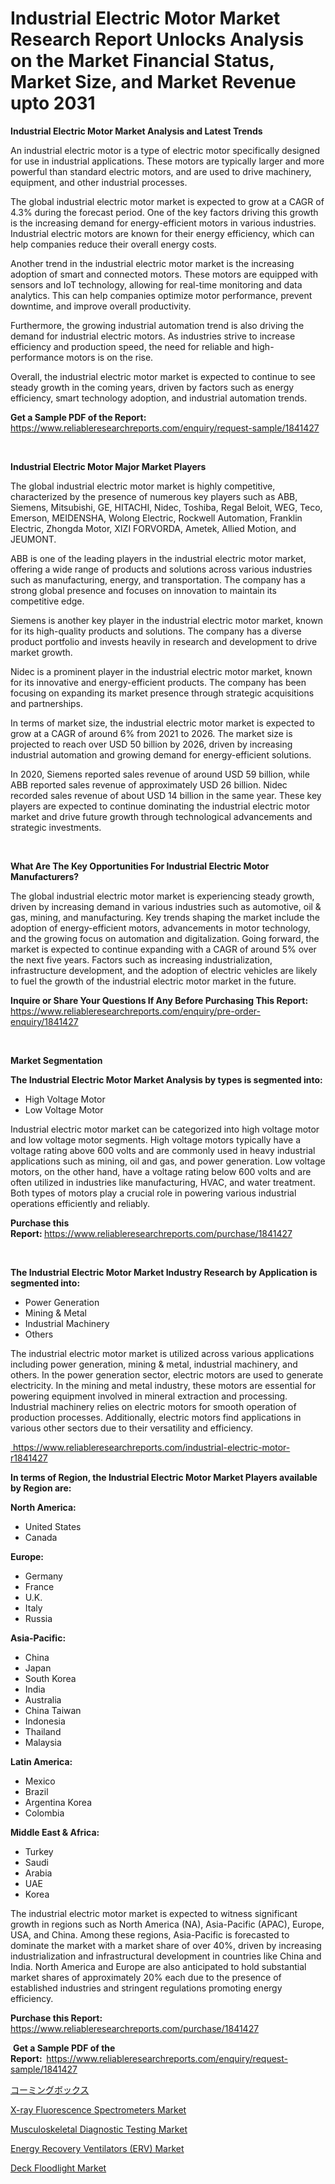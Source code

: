 <p><h1>Industrial Electric Motor Market Research Report Unlocks Analysis on the Market Financial Status, Market Size, and Market Revenue upto 2031</h1></p><p><strong>Industrial Electric Motor Market Analysis and Latest Trends</strong></p>
<p><p>An industrial electric motor is a type of electric motor specifically designed for use in industrial applications. These motors are typically larger and more powerful than standard electric motors, and are used to drive machinery, equipment, and other industrial processes.</p><p>The global industrial electric motor market is expected to grow at a CAGR of 4.3% during the forecast period. One of the key factors driving this growth is the increasing demand for energy-efficient motors in various industries. Industrial electric motors are known for their energy efficiency, which can help companies reduce their overall energy costs.</p><p>Another trend in the industrial electric motor market is the increasing adoption of smart and connected motors. These motors are equipped with sensors and IoT technology, allowing for real-time monitoring and data analytics. This can help companies optimize motor performance, prevent downtime, and improve overall productivity.</p><p>Furthermore, the growing industrial automation trend is also driving the demand for industrial electric motors. As industries strive to increase efficiency and production speed, the need for reliable and high-performance motors is on the rise.</p><p>Overall, the industrial electric motor market is expected to continue to see steady growth in the coming years, driven by factors such as energy efficiency, smart technology adoption, and industrial automation trends.</p></p>
<p><strong>Get a Sample PDF of the Report:&nbsp;</strong> <a href="https://www.reliableresearchreports.com/enquiry/request-sample/1841427">https://www.reliableresearchreports.com/enquiry/request-sample/1841427</a></p>
<p>&nbsp;</p>
<p><strong>Industrial Electric Motor Major Market Players</strong></p>
<p><p>The global industrial electric motor market is highly competitive, characterized by the presence of numerous key players such as ABB, Siemens, Mitsubishi, GE, HITACHI, Nidec, Toshiba, Regal Beloit, WEG, Teco, Emerson, MEIDENSHA, Wolong Electric, Rockwell Automation, Franklin Electric, Zhongda Motor, XIZI FORVORDA, Ametek, Allied Motion, and JEUMONT.</p><p>ABB is one of the leading players in the industrial electric motor market, offering a wide range of products and solutions across various industries such as manufacturing, energy, and transportation. The company has a strong global presence and focuses on innovation to maintain its competitive edge.</p><p>Siemens is another key player in the industrial electric motor market, known for its high-quality products and solutions. The company has a diverse product portfolio and invests heavily in research and development to drive market growth.</p><p>Nidec is a prominent player in the industrial electric motor market, known for its innovative and energy-efficient products. The company has been focusing on expanding its market presence through strategic acquisitions and partnerships.</p><p>In terms of market size, the industrial electric motor market is expected to grow at a CAGR of around 6% from 2021 to 2026. The market size is projected to reach over USD 50 billion by 2026, driven by increasing industrial automation and growing demand for energy-efficient solutions.</p><p>In 2020, Siemens reported sales revenue of around USD 59 billion, while ABB reported sales revenue of approximately USD 26 billion. Nidec recorded sales revenue of about USD 14 billion in the same year. These key players are expected to continue dominating the industrial electric motor market and drive future growth through technological advancements and strategic investments.</p></p>
<p>&nbsp;</p>
<p><strong>What Are The Key Opportunities For Industrial Electric Motor Manufacturers?</strong></p>
<p><p>The global industrial electric motor market is experiencing steady growth, driven by increasing demand in various industries such as automotive, oil & gas, mining, and manufacturing. Key trends shaping the market include the adoption of energy-efficient motors, advancements in motor technology, and the growing focus on automation and digitalization. Going forward, the market is expected to continue expanding with a CAGR of around 5% over the next five years. Factors such as increasing industrialization, infrastructure development, and the adoption of electric vehicles are likely to fuel the growth of the industrial electric motor market in the future.</p></p>
<p><strong>Inquire or Share Your Questions If Any Before Purchasing This Report:</strong> <a href="https://www.reliableresearchreports.com/enquiry/pre-order-enquiry/1841427">https://www.reliableresearchreports.com/enquiry/pre-order-enquiry/1841427</a></p>
<p>&nbsp;</p>
<p><strong>Market Segmentation</strong></p>
<p><strong>The Industrial Electric Motor Market Analysis by types is segmented into:</strong></p>
<p><ul><li>High Voltage Motor</li><li>Low Voltage Motor</li></ul></p>
<p><p>Industrial electric motor market can be categorized into high voltage motor and low voltage motor segments. High voltage motors typically have a voltage rating above 600 volts and are commonly used in heavy industrial applications such as mining, oil and gas, and power generation. Low voltage motors, on the other hand, have a voltage rating below 600 volts and are often utilized in industries like manufacturing, HVAC, and water treatment. Both types of motors play a crucial role in powering various industrial operations efficiently and reliably.</p></p>
<p><strong>Purchase this Report:&nbsp;</strong><a href="https://www.reliableresearchreports.com/purchase/1841427">https://www.reliableresearchreports.com/purchase/1841427</a></p>
<p>&nbsp;</p>
<p><strong>The Industrial Electric Motor Market Industry Research by Application is segmented into:</strong></p>
<p><ul><li>Power Generation</li><li>Mining & Metal</li><li>Industrial Machinery</li><li>Others</li></ul></p>
<p><p>The industrial electric motor market is utilized across various applications including power generation, mining & metal, industrial machinery, and others. In the power generation sector, electric motors are used to generate electricity. In the mining and metal industry, these motors are essential for powering equipment involved in mineral extraction and processing. Industrial machinery relies on electric motors for smooth operation of production processes. Additionally, electric motors find applications in various other sectors due to their versatility and efficiency.</p></p>
<p><a href="https://www.reliableresearchreports.com/industrial-electric-motor-r1841427">&nbsp;https://www.reliableresearchreports.com/industrial-electric-motor-r1841427</a></p>
<p><strong>In terms of Region, the Industrial Electric Motor Market Players available by Region are:</strong></p>
<p>
    <p> <strong> North America: </strong>
        <ul>
            <li>United States</li>
            <li>Canada</li>
        </ul>
        </p> 
    <p> <strong> Europe: </strong>
        <ul>
            <li>Germany</li>
            <li>France</li>
            <li>U.K.</li>
            <li>Italy</li>
            <li>Russia</li>
        </ul>
        </p> 
    <p> <strong> Asia-Pacific: </strong>
        <ul>
            <li>China</li>
            <li>Japan</li>
            <li>South Korea</li>
            <li>India</li>
            <li>Australia</li>
            <li>China Taiwan</li>
            <li>Indonesia</li>
            <li>Thailand</li>
            <li>Malaysia</li>
        </ul>
        </p> 
    <p> <strong> Latin America: </strong>
        <ul>
            <li>Mexico</li>
            <li>Brazil</li>
            <li>Argentina Korea</li>
            <li>Colombia</li>
        </ul>
        </p> 
    <p> <strong> Middle East & Africa: </strong>
        <ul>
            <li>Turkey</li>
            <li>Saudi</li>
            <li>Arabia</li>
            <li>UAE</li>
            <li>Korea</li>
        </ul>
    </p>
    </p>
<p><p>The industrial electric motor market is expected to witness significant growth in regions such as North America (NA), Asia-Pacific (APAC), Europe, USA, and China. Among these regions, Asia-Pacific is forecasted to dominate the market with a market share of over 40%, driven by increasing industrialization and infrastructural development in countries like China and India. North America and Europe are also anticipated to hold substantial market shares of approximately 20% each due to the presence of established industries and stringent regulations promoting energy efficiency.</p></p>
<p><strong>Purchase this Report: </strong><a href="https://www.reliableresearchreports.com/purchase/1841427">https://www.reliableresearchreports.com/purchase/1841427</a></p>
<p>&nbsp;<strong>Get a Sample PDF of the Report:&nbsp;&nbsp;</strong><a href="https://www.reliableresearchreports.com/enquiry/request-sample/1841427">https://www.reliableresearchreports.com/enquiry/request-sample/1841427</a></p>
<p><strong></strong></p>
<p><p><a href="https://medium.com/@susanjprice2023/%E3%82%B3%E3%83%BC%E3%83%9F%E3%83%B3%E3%82%B0%E3%83%9C%E3%83%83%E3%82%AF%E3%82%B9%E5%B8%82%E5%A0%B4%E8%A6%8F%E6%A8%A1%E3%81%AF-%E7%A8%AE%E9%A1%9E%E5%88%A5-%E6%9C%A8%E8%A3%BD%E3%82%B3%E3%83%BC%E3%83%9F%E3%83%B3%E3%82%B0%E3%83%9C%E3%83%83%E3%82%AF%E3%82%B9-%E3%83%97%E3%83%A9%E3%82%B9%E3%83%81%E3%83%83%E3%82%AF%E3%82%B3%E3%83%BC%E3%83%9F%E3%83%B3%E3%82%B0%E3%83%9C%E3%83%83%E3%82%AF%E3%82%B9-%E8%A3%BD%E5%93%81%E5%88%A5-%E8%BB%8A%E3%81%AE%E9%83%A8%E5%93%81-%E6%A9%9F%E6%A2%B0%E9%83%A8%E5%93%81-%E9%9B%BB%E5%AD%90%E8%A3%BD%E5%93%81-%E6%B6%88%E8%B2%BB%E8%B2%A1-%E9%A3%9F%E5%93%81-%E3%81%9D%E3%81%AE%E4%BB%96-%E3%81%AB%E3%82%88%E3%82%8B-2024%E5%B9%B4%E3%81%8B%E3%82%892031%E5%B9%B4%E3%81%BE%E3%81%A7%E3%81%AE%E4%B8%96%E7%95%8C%E7%94%A3-1d81f31eb6aa">コーミングボックス</a></p><p><a href="https://www.linkedin.com/pulse/emerging-trends-x-ray-fluorescence-spectrometers-market-global-4hyuf?trackingId=yv6lQLL1SemdmFRjm0oQng%3D%3D">X-ray Fluorescence Spectrometers Market</a></p><p><a href="https://www.linkedin.com/pulse/musculoskeletal-diagnostic-testing-market-investigation-industry-lhj6f?trackingId=fGiYOAL1Q42PW2Z0pyy4Lw%3D%3D">Musculoskeletal Diagnostic Testing Market</a></p><p><a href="https://issuu.com/reportprime-2/docs/energy-recovery-ventilators-erv-market-size-2030.p">Energy Recovery Ventilators (ERV) Market</a></p><p><a href="https://github.com/RickHolmes3/Market-Research-Report-List-6/blob/main/deck-floodlight-market.md">Deck Floodlight Market</a></p></p>